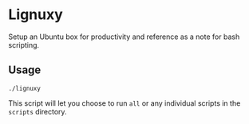Lignuxy
======

Setup an Ubuntu box for productivity and reference as a note for bash scripting.

Usage
-----
```
./lignuxy
```

This script will let you choose to run `all` or any individual scripts in the `scripts`
directory.

